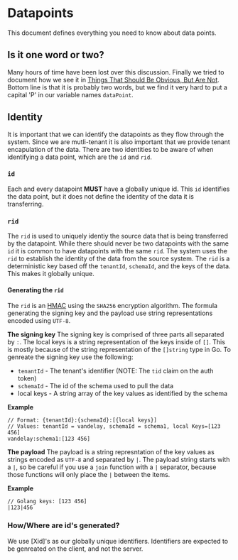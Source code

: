 # Datapoints
This document defines everything you need to know about data points.  

Is it one word or two?
------------------------
Many hours of time have been lost over this discussion.  Finally we tried to document how we see it in [Things That Should Be Obvious, But Are Not](https://github.com/naveegoinc/developers/blob/master/docs/obvious_but_not.md).  Bottom line is that it is probably two words, but we find it very hard to put a capital 'P' in our variable names `dataPoint`. 

Identity
-------------------------
It is important that we can identify the datapoints as they flow through the system.  Since we are mutli-tenant it is also important that we provide tenant encapulation of the data.  There are two identities to be aware of when identifying a data point, which are the `id` and `rid`.

### `id`
Each and every datapoint **MUST** have a globally unique id.  This `id` identifies the data point, but it does not define the identity of the data it is transferring.  

### `rid`
The `rid` is used to uniquely identiy the source data that is being transferred by the datapoint.  While there should never be two datapoints with the same `id` it is common to have datapoints with the same `rid`.  The system uses the `rid` to establish the identity of the data from the source system.  The `rid` is a deterministic key based off the `tenantId`, `schemaId`, and the keys of the data.  This makes it globally unique.

#### Generating the `rid`
The `rid` is an [HMAC](https://en.wikipedia.org/wiki/HMAC) using the `SHA256` encryption algorithm. The formula generating the signing key and the payload use string representations encoded using `UTF-8`.

**The signing key**
The signing key is comprised of three parts all separated by `:`.  The local keys is a string representation of the keys inside of `[]`.  This is mostly because of the string representation of the `[]string` type in Go. To genreate the signing key use the following:

  - `tenantId` - The tenant's identifier (NOTE: The `tid` claim on the auth token)
  - `schemaId` - The id of the schema used to pull the data
  - local keys - A string array of the key values as identified by the schema
  
**Example**
```
// Format: {tenantId}:{schemaId}:[{local keys}]
// Values: tenantId = vandelay, schemaId = schema1, local Keys=[123 456]
vandelay:schema1:[123 456]
```

**The payload**
The payload is a string represntation of the key values as strings encoded as `UTF-8` and separated by `|`.  The payload string starts with a `|`, so be careful if you use a `join` function with a `|` separator, because those functions will only place the `|` between the items.

**Example**
```
// Golang keys: [123 456]
|123|456
```

### How/Where are id's generated?
We use [Xid]'s as our globally unique identifiers.  Identifiers are expected to be genreated on the client, and not the server.  